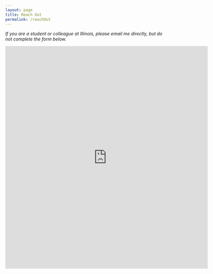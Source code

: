 ```yaml
---
layout: page
title: Reach Out
permalink: /reachOut
---
```


*If you are a student or colleague at Illinois, please email me directly, but do not complete the form below.*

<iframe src="https://docs.google.com/forms/d/e/1FAIpQLSeJehOVFxerzSdcxO--sZn3kKNyFeix3sfEiT0IAqcxV0r_Cg/viewform?embedded=true" width="640" height="703" frameborder="0" marginheight="0" marginwidth="0">Loading…</iframe>
